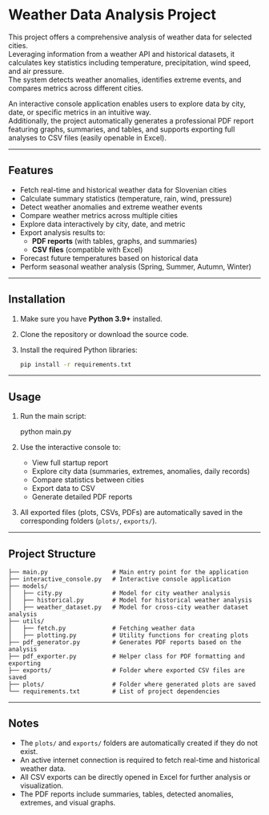 # Weather Data Analysis Project

This project offers a comprehensive analysis of weather data for selected cities.  
Leveraging information from a weather API and historical datasets, it calculates key statistics including temperature, precipitation, wind speed, and air pressure.  
The system detects weather anomalies, identifies extreme events, and compares metrics across different cities.

An interactive console application enables users to explore data by city, date, or specific metrics in an intuitive way.  
Additionally, the project automatically generates a professional PDF report featuring graphs, summaries, and tables, and supports exporting full analyses to CSV files (easily openable in Excel).

---

## Features

- Fetch real-time and historical weather data for Slovenian cities
- Calculate summary statistics (temperature, rain, wind, pressure)
- Detect weather anomalies and extreme weather events
- Compare weather metrics across multiple cities
- Explore data interactively by city, date, and metric
- Export analysis results to:
  - **PDF reports** (with tables, graphs, and summaries)
  - **CSV files** (compatible with Excel)
- Forecast future temperatures based on historical data
- Perform seasonal weather analysis (Spring, Summer, Autumn, Winter)

---

## Installation

1. Make sure you have **Python 3.9+** installed.
2. Clone the repository or download the source code.
3. Install the required Python libraries:

   ```bash
   pip install -r requirements.txt

---

## Usage

1. Run the main script:

   python main.py

2. Use the interactive console to:
   - View full startup report
   - Explore city data (summaries, extremes, anomalies, daily records)
   - Compare statistics between cities
   - Export data to CSV
   - Generate detailed PDF reports

3. All exported files (plots, CSVs, PDFs) are automatically saved in the corresponding folders (`plots/`, `exports/`).

---

## Project Structure

```
├── main.py                  # Main entry point for the application
├── interactive_console.py   # Interactive console application
├── models/
│   ├── city.py              # Model for city weather analysis
│   ├── historical.py        # Model for historical weather analysis
│   ├── weather_dataset.py   # Model for cross-city weather dataset analysis
├── utils/
│   ├── fetch.py             # Fetching weather data
│   ├── plotting.py          # Utility functions for creating plots
├── pdf_generator.py         # Generates PDF reports based on the analysis
├── pdf_exporter.py          # Helper class for PDF formatting and exporting
├── exports/                 # Folder where exported CSV files are saved
├── plots/                   # Folder where generated plots are saved
└── requirements.txt         # List of project dependencies
```

---

## Notes

- The `plots/` and `exports/` folders are automatically created if they do not exist.
- An active internet connection is required to fetch real-time and historical weather data.
- All CSV exports can be directly opened in Excel for further analysis or visualization.
- The PDF reports include summaries, tables, detected anomalies, extremes, and visual graphs.
